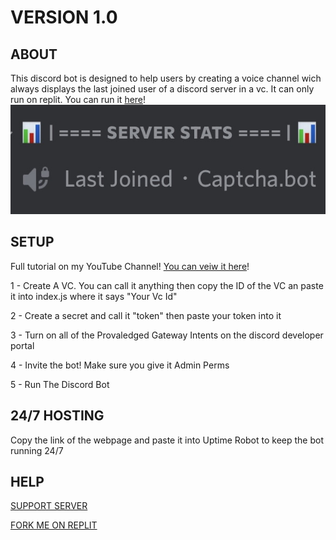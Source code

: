 # VERSION 1.0

## ABOUT
This discord bot is designed to help users by creating a voice channel wich always displays the last joined user of a discord server in a vc. It can only run on replit. You can run it [here](https://replit.com/@TopClips/LastJoined-2?v=1)!
![Proof](B98E0A52-3F0D-4F86-861C-B047F8C2F7D5.jpeg)

## SETUP
Full tutorial on my YouTube Channel! [You can veiw it here](https://youtu.be/43B4TybHjBo)!

1 - Create A VC. You can call it anything then copy the ID of the VC an paste it into index.js where it says "Your Vc Id"

2 - Create a secret and call it "token" then paste your token into it

3 - Turn on all of the Provaledged Gateway Intents  on the discord developer portal

4 - Invite the bot! Make sure you give it Admin Perms

5 - Run The Discord Bot

## 24/7 HOSTING
Copy the link of the webpage and paste it into Uptime Robot to keep the bot running 24/7

## HELP
[SUPPORT SERVER](https://discord.gg/PgKGAPdJ2J)

[FORK ME ON REPLIT](https://replit.com/@TopClips/LastJoined-2?v=1)
